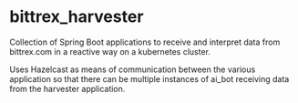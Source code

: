 # bittrex_harvester
Collection of Spring Boot applications to receive and interpret data from bittrex.com in a reactive way on a kubernetes cluster.

Uses Hazelcast as means of communication between the various application so that there can be multiple instances of ai_bot receiving data from the harvester application.

